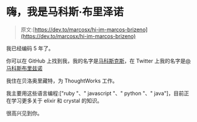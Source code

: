 # 嗨，我是马科斯·布里泽诺

> 原文:[https://dev.to/marcosx/hi-im-marcos-brizeno](https://dev.to/marcosx/hi-im-marcos-brizeno)

我已经编码 5 年了。

你可以在 GitHub 上找到我，我的名字是[马科斯克斯](https://github.com/MarcosX)，在 Twitter 上我的名字是[@马科斯布里兹诺](https://twitter.com/marcosbrizeno)

我住在贝洛奥里藏特，为 ThoughtWorks 工作。

我主要用这些语言编程:["ruby "、" javascript "、" python "、" java"]，目前正在学习更多关于 elixir 和 crystal 的知识。

很高兴见到你。